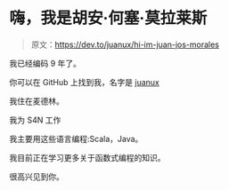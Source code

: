 # 嗨，我是胡安·何塞·莫拉莱斯

> 原文：<https://dev.to/juanux/hi-im-juan-jos-morales>

我已经编码 9 年了。

你可以在 GitHub 上找到我，名字是 [juanux](https://github.com/juanux)

我住在麦德林。

我为 S4N 工作

我主要用这些语言编程:Scala，Java。

我目前正在学习更多关于函数式编程的知识。

很高兴见到你。